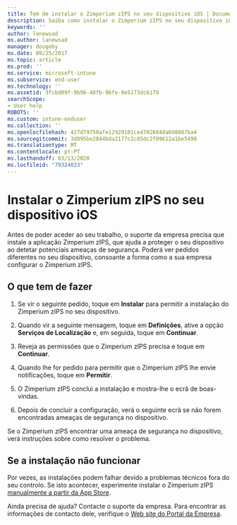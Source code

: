 ```yaml
---
title: Tem de instalar o Zimperium zIPS no seu dispositivo iOS | Documentos da Microsoft
description: Saiba como instalar o Zimperium zIPS no seu dispositivo iOS.
keywords: ''
author: lenewsad
ms.author: lanewsad
manager: dougeby
ms.date: 09/25/2017
ms.topic: article
ms.prod: ''
ms.service: microsoft-intune
ms.subservice: end-user
ms.technology: ''
ms.assetid: 3fcbd09f-9b96-40fb-96fe-9e5173dc6179
searchScope:
- User help
ROBOTS: ''
ms.custom: intune-enduser
ms.collection: ''
ms.openlocfilehash: 427d79750afe12929101ce4702684da698887ba4
ms.sourcegitcommit: 3d895be2844bda2177c2c85dc2f09612a1be5490
ms.translationtype: MT
ms.contentlocale: pt-PT
ms.lasthandoff: 03/13/2020
ms.locfileid: "79324033"
---
```

# <a name="install-zimperium-zips-on-your-ios-device"></a>Instalar o Zimperium zIPS no seu dispositivo iOS

Antes de poder aceder ao seu trabalho, o suporte da empresa precisa que instale a aplicação Zimperium zIPS, que ajuda a proteger o seu dispositivo ao detetar potenciais ameaças de segurança. Poderá ver pedidos diferentes no seu dispositivo, consoante a forma como a sua empresa configurar o Zimperium zIPS.

## <a name="what-you-need-to-do"></a>O que tem de fazer 

1. Se vir o seguinte pedido, toque em **Instalar** para permitir a instalação do Zimperium zIPS no seu dispositivo.

2. Quando vir a seguinte mensagem, toque em **Definições**, ative a opção **Serviços de Localização** e, em seguida, toque em **Continuar**.

3. Reveja as permissões que o Zimperium zIPS precisa e toque em **Continuar**.

4. Quando lhe for pedido para permitir que o Zimperium zIPS lhe envie notificações, toque em **Permitir**.

5. O Zimperium zIPS conclui a instalação e mostra-lhe o ecrã de boas-vindas.

6. Depois de concluir a configuração, verá o seguinte ecrã se não forem encontradas ameaças de segurança no dispositivo.

Se o Zimperium zIPS encontrar uma ameaça de segurança no dispositivo, verá instruções sobre como resolver o problema.

## <a name="if-the-installation-doesnt-work"></a>Se a instalação não funcionar

Por vezes, as instalações podem falhar devido a problemas técnicos fora do seu controlo. Se isto acontecer, experimente instalar o Zimperium zIPS [manualmente a partir da App Store](https://itunes.apple.com/app/zimperium-zips/id1030924459).

Ainda precisa de ajuda? Contacte o suporte da empresa. Para encontrar as informações de contacto dele, verifique o [Web site do Portal da Empresa](https://go.microsoft.com/fwlink/?linkid=2010980).
